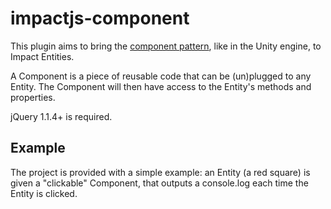 impactjs-component
==================

This plugin aims to bring the [component pattern](https://en.wikipedia.org/wiki/Entity_component_system), like in the Unity engine, to Impact Entities.

A Component is a piece of reusable code that can be (un)plugged to any Entity. The Component will then have access to the Entity's methods and properties.

jQuery 1.1.4+ is required.


Example
------------
The project is provided with a simple example: an Entity (a red square) is given a "clickable" Component, that outputs a console.log each time the Entity is clicked.
